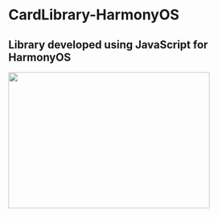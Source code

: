# CardLibrary-HarmonyOS
## Library developed using JavaScript for HarmonyOS

<img src="https://user-images.githubusercontent.com/52703087/145769482-b65038be-7de4-403d-9c05-3827a8d2a4ac.PNG" width="400px" height="270px" />
